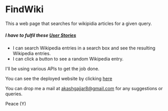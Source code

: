 # FindWiki

This a web page that searches for wikipidia articles for a given query.  

##### I have to fulfil these [User Stories](https://en.wikipedia.org/wiki/User_story)  
  - I can search Wikipedia entries in a search box and see the resulting Wikipedia entries.  
  - I can click a button to see a random Wikipedia entry.  

I'll be using various APIs to get the job done.  

You can see the deployed website by clicking [here](https://findwiki-888c0.firebaseapp.com)  

You can drop me a mail at akashgajjar8@gmail.com for any suggestions or queries.  

Peace (Y)  
